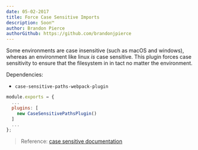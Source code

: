 ```yaml
---
date: 05-02-2017
title: Force Case Sensitive Imports
description: Soon™
author: Brandon Pierce
authorGithub: https://github.com/brandonjpierce
---
```


Some environments are case insensitive (such as macOS and windows), whereas an environment like linux _is_ case sensitive. This plugin forces case sensitivity to ensure that the filesystem in in tact no matter the environment.

Dependencies:
  - `case-sensitive-paths-webpack-plugin`

```javascript
module.exports = {
  ...
  plugins: [
    new CaseSensitivePathsPlugin()
  ]
  ...
};
```

> Reference: [case sensitive documentation](https://github.com/Urthen/case-sensitive-paths-webpack-plugin)
